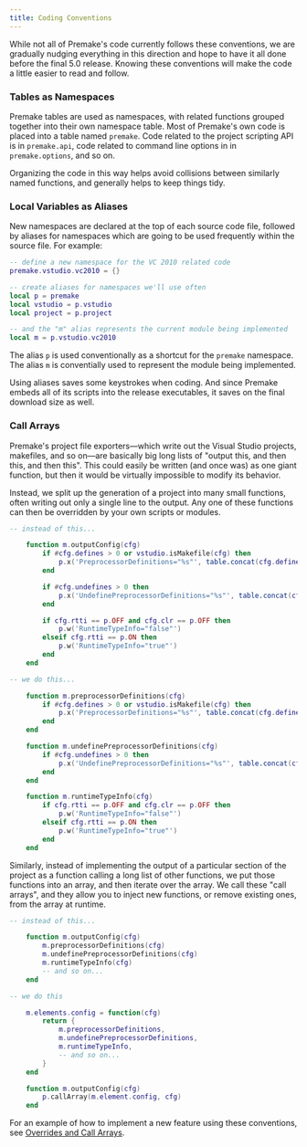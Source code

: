 ```yaml
---
title: Coding Conventions
---
```


While not all of Premake's code currently follows these conventions, we are gradually nudging everything in this direction and hope to have it all done before the final 5.0 release. Knowing these conventions will make the code a little easier to read and follow.


### Tables as Namespaces

Premake tables are used as namespaces, with related functions grouped together into their own namespace table. Most of Premake's own code is placed into a table named `premake`. Code related to the project scripting API is in `premake.api`, code related to command line options in in `premake.options`, and so on.

Organizing the code in this way helps avoid collisions between similarly named functions, and generally helps to keep things tidy.


### Local Variables as Aliases

New namespaces are declared at the top of each source code file, followed by aliases for namespaces which are going to be used frequently within the source file. For example:

```lua
-- define a new namespace for the VC 2010 related code
premake.vstudio.vc2010 = {}

-- create aliases for namespaces we'll use often
local p = premake
local vstudio = p.vstudio
local project = p.project

-- and the "m" alias represents the current module being implemented
local m = p.vstudio.vc2010
```

The alias `p` is used conventionally  as a shortcut for the `premake` namespace. The alias `m` is conventially used to represent the module being implemented.

Using aliases saves some keystrokes when coding. And since Premake embeds all of its scripts into the release executables, it saves on the final download size as well.


### Call Arrays

Premake's project file exporters—which write out the Visual Studio projects, makefiles, and so on—are basically big long lists of "output this, and then this, and then this". This could easily be written (and once was) as one giant function, but then it would be virtually impossible to modify its behavior.

Instead, we split up the generation of a project into many small functions, often writing out only a single line to the output. Any one of these functions can then be overridden by your own scripts or modules.

```lua
-- instead of this...

	function m.outputConfig(cfg)
		if #cfg.defines > 0 or vstudio.isMakefile(cfg) then
			p.x('PreprocessorDefinitions="%s"', table.concat(cfg.defines, ";"))
		end

		if #cfg.undefines > 0 then
			p.x('UndefinePreprocessorDefinitions="%s"', table.concat(cfg.undefines, ";"))
		end

		if cfg.rtti == p.OFF and cfg.clr == p.OFF then
			p.w('RuntimeTypeInfo="false"')
		elseif cfg.rtti == p.ON then
			p.w('RuntimeTypeInfo="true"')
		end
	end

-- we do this...

	function m.preprocessorDefinitions(cfg)
		if #cfg.defines > 0 or vstudio.isMakefile(cfg) then
			p.x('PreprocessorDefinitions="%s"', table.concat(cfg.defines, ";"))
		end
	end

	function m.undefinePreprocessorDefinitions(cfg)
		if #cfg.undefines > 0 then
			p.x('UndefinePreprocessorDefinitions="%s"', table.concat(cfg.undefines, ";"))
		end
	end

	function m.runtimeTypeInfo(cfg)
		if cfg.rtti == p.OFF and cfg.clr == p.OFF then
			p.w('RuntimeTypeInfo="false"')
		elseif cfg.rtti == p.ON then
			p.w('RuntimeTypeInfo="true"')
		end
	end

```

Similarly, instead of implementing the output of a particular section of the project as a function calling a long list of other functions, we put those functions into an array, and then iterate over the array. We call these "call arrays", and they allow you to inject new functions, or remove existing ones, from the array at runtime.

```lua
-- instead of this...

	function m.outputConfig(cfg)
		m.preprocessorDefinitions(cfg)
		m.undefinePreprocessorDefinitions(cfg)
		m.runtimeTypeInfo(cfg)
		-- and so on...
	end

-- we do this

	m.elements.config = function(cfg)
		return {
			m.preprocessorDefinitions,
			m.undefinePreprocessorDefinitions,
			m.runtimeTypeInfo,
			-- and so on...
		}
	end

	function m.outputConfig(cfg)
		p.callArray(m.element.config, cfg)
	end
```

For an example of how to implement a new feature using these conventions, see [Overrides and Call Arrays](Overrides-and-Call-Arrays).
